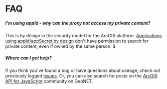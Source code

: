 FAQ
===

##### I'm using appId - why can the proxy not access my private content?

This is by design in the security model for the ArcGIS platform. 
[Applications using appId/appSecret by design](https://developers.arcgis.com/authentication/app-logins.html) don't have permission to search for private content, even if owned by the same person.
å

##### Where can I get help?

If you think you've found a bug or have questions about useage, check out previously logged [Issues](https://github.com/Esri/resource-proxy/issues). Or, you can also search for posts on the [ArcGIS API for JavaScript](https://community.esri.com/t5/arcgis-api-for-javascript/ct-p/arcgis-api-for-javascript) community on GeoNET.
